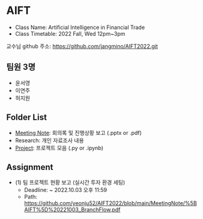 # AIFT
- Class Name: Artificial Intelligence in Financial Trade
- Class Timetable: 2022 Fall, Wed 12pm~3pm

교수님 github 주소: https://github.com/jangmino/AIFT2022.git

## 팀원 3명
- 윤서영
- 이연주
- 허지원

## Folder List
- [Meeting Note](https://github.com/yeonju52/AIFT2022/tree/main/MeetingNote): 회의록 및 진행상황 보고 (.pptx or .pdf)
- Research: 개인 자료조사 내용
- [Project](https://github.com/yeonju52/AIFT2022/tree/main/Project): 프로젝트 모음 (.py or .ipynb)


## Assignment
+ (1) 팀 프로젝트 현황 보고 (실시간 투자 환경 세팅)
  + Deadline: ~ 2022.10.03 오후 11:59
  + Path: https://github.com/yeonju52/AIFT2022/blob/main/MeetingNote/%5BAIFT%5D%20221003_BranchFlow.pdf
